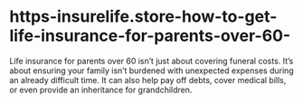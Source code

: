 # https-insurelife.store-how-to-get-life-insurance-for-parents-over-60-
Life insurance for parents over 60 isn’t just about covering funeral costs. It’s about ensuring your family isn’t burdened with unexpected expenses during an already difficult time. It can also help pay off debts, cover medical bills, or even provide an inheritance for grandchildren.
